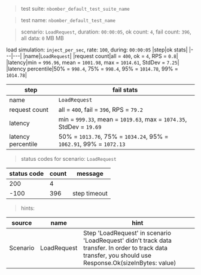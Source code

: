 > test suite: `nbomber_default_test_suite_name`

> test name: `nbomber_default_test_name`

> scenario: `LoadRequest`, duration: `00:00:05`, ok count: `4`, fail count: `396`, all data: `0` MB MB

load simulation: `inject_per_sec`, rate: `100`, during: `00:00:05`
|step|ok stats|
|---|---|
|name|`LoadRequest`|
|request count|all = `400`, ok = `4`, RPS = `0.8`|
|latency|min = `996.96`, mean = `1001.98`, max = `1014.61`, StdDev = `7.25`|
|latency percentile|50% = `998.4`, 75% = `998.4`, 95% = `1014.78`, 99% = `1014.78`|

|step|fail stats|
|---|---|
|name|`LoadRequest`|
|request count|all = `400`, fail = `396`, RPS = `79.2`|
|latency|min = `999.33`, mean = `1019.63`, max = `1074.35`, StdDev = `19.69`|
|latency percentile|50% = `1013.76`, 75% = `1034.24`, 95% = `1062.91`, 99% = `1072.13`|
> status codes for scenario: `LoadRequest`

|status code|count|message|
|---|---|---|
|200|4||
|-100|396|step timeout|

> hints:

|source|name|hint|
|---|---|---|
|Scenario|LoadRequest|Step 'LoadRequest' in scenario 'LoadRequest' didn't track data transfer. In order to track data transfer, you should use Response.Ok(sizeInBytes: value)|
